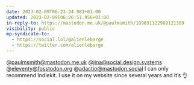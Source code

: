```yaml
---
date: 2023-02-09T06:23:24.981+01:00
updated: 2023-02-09T06:26:51.956+01:00
in-reply-to: https://mastodon.me.uk/@paulmsmith/109831122988121389
visibility: public
mp-syndicate-to:
  - https://social.lol/@alienlebarge
  - https://twitter.com/alienlebarge
---
```

@paulmsmith@mastodon.me.uk @jina@social.design.systems @eleventy@fosstodon.org @adactio@mastodon.social I can only recommend Indiekit. I use it on my website since several years and it’s 👌
